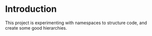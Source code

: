 # Introduction

This project is experimenting with namespaces to structure code, and create some good hierarchies.